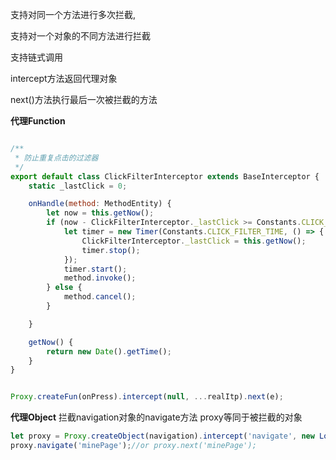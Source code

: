 支持对同一个方法进行多次拦截,

支持对一个对象的不同方法进行拦截

支持链式调用

intercept方法返回代理对象

next()方法执行最后一次被拦截的方法

**代理Function**
``` jsx harmony 

/**
 * 防止重复点击的过滤器
 */
export default class ClickFilterInterceptor extends BaseInterceptor {
    static _lastClick = 0;

    onHandle(method: MethodEntity) {
        let now = this.getNow();
        if (now - ClickFilterInterceptor._lastClick >= Constants.CLICK_FILTER_TIME) {
            let timer = new Timer(Constants.CLICK_FILTER_TIME, () => {
                ClickFilterInterceptor._lastClick = this.getNow();
                timer.stop();
            });
            timer.start();
            method.invoke();
        } else {
            method.cancel();
        }

    }

    getNow() {
        return new Date().getTime();
    }
}


Proxy.createFun(onPress).intercept(null, ...realItp).next(e);
```
**代理Object**
拦截navigation对象的navigate方法
proxy等同于被拦截的对象
```jsx harmony
let proxy = Proxy.createObject(navigation).intercept('navigate', new LoginInterceptor());
proxy.navigate('minePage');//or proxy.next('minePage');
```
